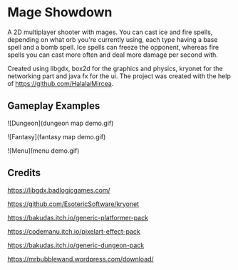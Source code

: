 # Mage Showdown
A 2D multiplayer shooter with mages. You can cast ice and fire spells, depending on what orb you're currently using, each type having a base spell and a bomb spell. Ice spells can freeze the opponent, whereas fire spells you can cast more often and deal more damage per second with. 

Created using libgdx, box2d for the graphics and physics, kryonet for the networking part and java fx for the ui. The project was created with the help of https://github.com/HalalaiMircea.

## Gameplay Examples

![Dungeon](dungeon map demo.gif)

![Fantasy](fantasy map demo.gif)

![Menu](menu demo.gif)

## Credits

https://libgdx.badlogicgames.com/

https://github.com/EsotericSoftware/kryonet

https://bakudas.itch.io/generic-platformer-pack

https://codemanu.itch.io/pixelart-effect-pack

https://bakudas.itch.io/generic-dungeon-pack

https://mrbubblewand.wordpress.com/download/

